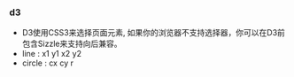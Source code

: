 ### d3
* D3使用CSS3来选择页面元素, 如果你的浏览器不支持选择器，你可以在D3前包含Sizzle来支持向后兼容。
* line : x1 y1 x2 y2
* circle : cx cy r






